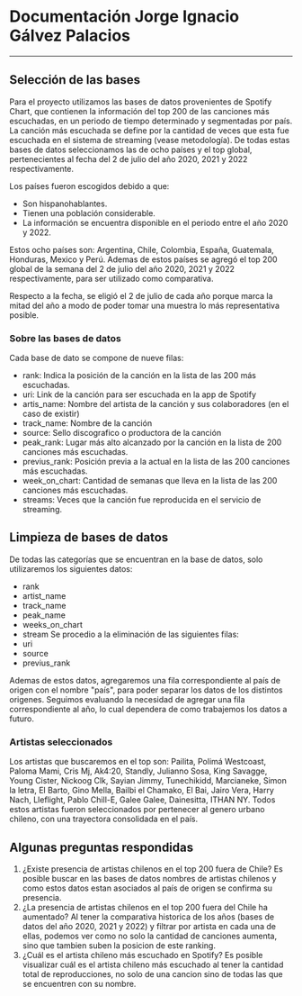 # Documentación Jorge Ignacio Gálvez Palacios
---

## Selección de las bases
Para el proyecto utilizamos las bases de datos provenientes de Spotify Chart, que contienen la información del top 200 de las canciones más escuchadas, en un periodo de tiempo determinado y segmentadas por país.
La canción más escuchada se define por la cantidad de veces que esta fue escuchada en el sistema de streaming (vease metodología).
De todas estas bases de datos seleccionamos las de ocho países y el top global, pertenecientes al fecha del 2 de julio del año 2020, 2021 y 2022 respectivamente.

Los países fueron escogidos debido a que:
+ Son hispanohablantes.
+ Tienen una población considerable.
+ La información se encuentra disponible en el periodo entre el año 2020 y 2022.

Estos ocho países son: Argentina, Chile, Colombia, España, Guatemala, Honduras, Mexico y Perú. 
Ademas de estos países se agregó el top 200 global de la semana del 2 de julio del año 2020, 2021 y 2022 respectivamente, para ser utilizado como comparativa. 

Respecto a la fecha, se eligió el 2 de julio de cada año porque marca la mitad del año a modo de poder tomar una muestra lo más representativa posible.

### Sobre las bases de datos
Cada base de dato se compone de nueve filas:
- rank: Indica la posición de la canción en la lista de las 200 más escuchadas. 
- uri: Link de la canción para ser escuchada en la app de Spotify
- artis_name: Nombre del artista de la canción y sus colaboradores (en el caso de existir)
- track_name: Nombre de la canción
- source: Sello discografico o productora de la canción
- peak_rank: Lugar más alto alcanzado por la canción en la lista de 200 canciones más escuchadas.
- previus_rank: Posición previa a la actual en la lista de las 200 canciones más escuchadas.
- week_on_chart: Cantidad de semanas que lleva en la lista de las 200 canciones más escuchadas.
- streams: Veces que la canción fue reproducida en el servicio de streaming.

## Limpieza de bases de datos
De todas las categorías que se encuentran en la base de datos, solo utilizaremos los siguientes datos:
- rank
- artist_name
- track_name
- peak_name
- weeks_on_chart
- stream
Se procedio a la eliminación de las siguientes filas:
- uri
- source
- previus_rank

Ademas de estos datos, agregaremos una fila correspondiente al país de origen con el nombre "país", para poder separar los datos de los distintos origenes. Seguimos evaluando la necesidad de agregar una fila correspondiente al año, lo cual dependera de como trabajemos los datos a futuro.

### Artistas seleccionados
Los artistas que buscaremos en el top son: Pailita, Polimá Westcoast, Paloma Mami, Cris Mj, Ak4:20, Standly, Julianno Sosa, King Savagge, Young Cister, Nickoog Clk, Sayian Jimmy, Tunechikidd, Marcianeke, Simon la letra, El Barto, Gino Mella, Bailbi el Chamako, El Bai, Jairo Vera, Harry Nach, Lleflight, Pablo Chill-E, Galee Galee, Dainesitta, ITHAN NY.
Todos estos artistas fueron seleccionados por pertenecer al genero urbano chileno, con una trayectora consolidada en el país.

## Algunas preguntas respondidas
1. ¿Existe presencia de artistas chilenos en el top 200 fuera de Chile?
		Es posible buscar en las bases de datos nombres de artistas chilenos y como estos datos estan asociados al país de origen se confirma su presencia.
2. ¿La presencia de artistas chilenos en el top 200 fuera del Chile ha aumentado? 
		Al tener la comparativa historica de los años (bases de datos del año 2020, 2021 y 2022) y filtrar por artista en cada una de ellas, podemos ver como no solo la cantidad de canciones aumenta, sino que tambien suben la posicion de este ranking.
3. ¿Cuál es el artista chileno más escuchado en Spotify?
		Es posible visualizar cuál es el artista chileno más escuchado al tener la cantidad total de reproducciones, no solo de una cancion sino de todas las que se encuentren con su nombre.
